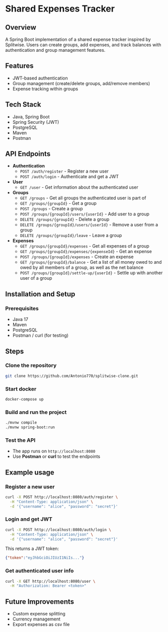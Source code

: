 # Shared Expenses Tracker

## Overview
A Spring Boot implementation of a shared expense tracker inspired by Splitwise.
Users can create groups, add expenses, and track balances with authentication
and group management features.

## Features
- JWT-based authentication
- Group management (create/delete groups, add/remove members)
- Expense tracking within groups

## Tech Stack
- Java, Spring Boot
- Spring Security (JWT)
- PostgreSQL
- Maven
- Postman

## API Endpoints
- **Authentication**
    - `POST /auth/register` - Register a new user
    - `POST /auth/login` - Authenticate and get a JWT
- **User**
    - `GET /user` - Get information about the authenticated user
- **Groups**
    - `GET /groups` - Get all groups the authenticated user is part of
    - `GET /groups/{groupId}` - Get a group
    - `POST /groups` - Create a group
    - `POST /groups/{groupId}/users/{userId}` - Add user to a group
    - `DELETE /groups/{groupId}` - Delete a group
    - `DELETE /groups/{groupId}/users/{userId}` - Remove a user from a group
    - `DELETE /groups/{groupId}/leave` - Leave a group
- **Expenses**
    - `GET /groups/{groupId}/expenses` - Get all expenses of a group
    - `GET /groups/{groupId}/expenses/{expenseId}` - Get an expense
    - `POST /groups/{groupId}/expenses` - Create an expense
    - `GET /groups/{groupId}/balance` - Get a list of all money owed to and 
    owed by all members of a group, as well as the net balance
    - `POST /groups/{groupId}/settle-up/{userId}` - Settle up with another 
    user of a group

## Installation and Setup
### Prerequisites
- Java 17
- Maven
- PostgreSQL
- Postman / curl (for testing)

## Steps

### Clone the repository
```bash
git clone https://github.com/Antonio770/splitwise-clone.git
```

### Start docker
```bash
docker-compose up
```

### Build and run the project
```bash
./mvnw compile
./mvnw spring-boot:run
```

### Test the API
- The app runs on `http://localhost:8080`
- Use **Postman** or **curl** to test the endpoints

## Example usage

### Register a new user

```bash
curl -X POST http://localhost:8080/auth/register \
  -H "Content-Type: application/json" \
  -d '{"username": "alice", "password": "secret"}'
```

### Login and get JWT

```bash
curl -X POST http://localhost:8080/auth/login \
  -H "Content-Type: application/json" \
  -d '{"username": "alice", "password": "secret"}'
```

This returns a JWT token:

```json
{"token":"eyJhbGciOiJIUzI1NiIs..."}
```

### Get authenticated user info

```bash
curl -X GET http://localhost:8080/user \
  -H "Authorization: Bearer <token>"
```

## Future Improvements
- Custom expense splitting
- Currency management
- Export expenses as csv file